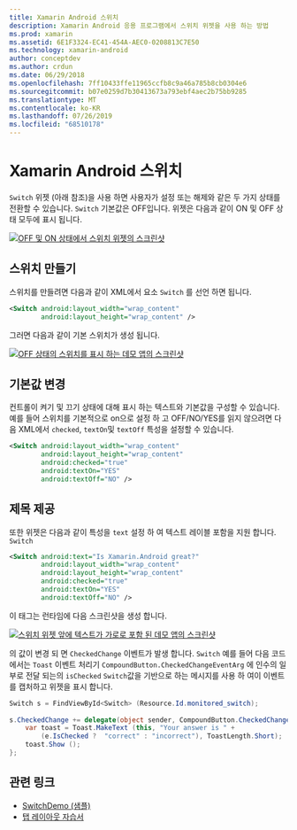 ```yaml
---
title: Xamarin Android 스위치
description: Xamarin Android 응용 프로그램에서 스위치 위젯을 사용 하는 방법
ms.prod: xamarin
ms.assetid: 6E1F3324-EC41-454A-AEC0-0208813C7E50
ms.technology: xamarin-android
author: conceptdev
ms.author: crdun
ms.date: 06/29/2018
ms.openlocfilehash: 7ff10433ffe11965ccfb8c9a46a785b8cb0304e6
ms.sourcegitcommit: b07e0259d7b30413673a793ebf4aec2b75bb9285
ms.translationtype: MT
ms.contentlocale: ko-KR
ms.lasthandoff: 07/26/2019
ms.locfileid: "68510178"
---
```

# <a name="xamarinandroid-switch"></a>Xamarin Android 스위치

`Switch` 위젯 (아래 참조)을 사용 하면 사용자가 설정 또는 해제와 같은 두 가지 상태를 전환할 수 있습니다. `Switch` 기본값은 OFF입니다. 위젯은 다음과 같이 ON 및 OFF 상태 모두에 표시 됩니다.

[![OFF 및 ON 상태에서 스위치 위젯의 스크린샷](switch-images/16-switch-onoff.png)](switch-images/16-switch-onoff.png#lightbox)

## <a name="creating-a-switch"></a>스위치 만들기

스위치를 만들려면 다음과 같이 XML에서 요소 `Switch` 를 선언 하면 됩니다.

```xml
<Switch android:layout_width="wrap_content"
        android:layout_height="wrap_content" />
```

그러면 다음과 같이 기본 스위치가 생성 됩니다.

[![OFF 상태의 스위치를 표시 하는 데모 앱의 스크린샷](switch-images/07-switch.png)](switch-images/07-switch.png#lightbox)

## <a name="changing-default-values"></a>기본값 변경

컨트롤이 켜기 및 끄기 상태에 대해 표시 하는 텍스트와 기본값을 구성할 수 있습니다. 예를 들어 스위치를 기본적으로 on으로 설정 하 고 OFF/NO/YES를 읽지 않으려면 다음 XML에서 `checked`, `textOn`및 `textOff` 특성을 설정할 수 있습니다.

```xml
<Switch android:layout_width="wrap_content"
        android:layout_height="wrap_content"
        android:checked="true"
        android:textOn="YES"
        android:textOff="NO" />
```



## <a name="providing-a-title"></a>제목 제공

또한 위젯은 다음과 같이 특성을 `text` 설정 하 여 텍스트 레이블 포함을 지원 합니다. `Switch`

```xml
<Switch android:text="Is Xamarin.Android great?"
        android:layout_width="wrap_content"
        android:layout_height="wrap_content"
        android:checked="true"
        android:textOn="YES"
        android:textOff="NO" />
```

이 태그는 런타임에 다음 스크린샷을 생성 합니다.

[![스위치 위젯 앞에 텍스트가 가로로 포함 된 데모 앱의 스크린샷](switch-images/08-switch.png)](switch-images/08-switch.png#lightbox)

의 값이 변경 되 면 `CheckedChange` 이벤트가 발생 합니다. `Switch`
예를 들어 다음 코드에서는 `Toast` 이벤트 처리기 `CompoundButton.CheckedChangeEventArg` 에 인수의 일부로 전달 되는의 `isChecked` `Switch`값을 기반으로 하는 메시지를 사용 하 여이 이벤트를 캡처하고 위젯을 표시 합니다.

```csharp
Switch s = FindViewById<Switch> (Resource.Id.monitored_switch);
           
s.CheckedChange += delegate(object sender, CompoundButton.CheckedChangeEventArgs e) {
    var toast = Toast.MakeText (this, "Your answer is " +
        (e.IsChecked ?  "correct" : "incorrect"), ToastLength.Short);
    toast.Show ();
};
```


## <a name="related-links"></a>관련 링크

- [SwitchDemo (샘플)](https://developer.xamarin.com/samples/monodroid/SwitchDemo/)
- [탭 레이아웃 자습서](~/android/user-interface/layouts/tab-layout/index.md)
